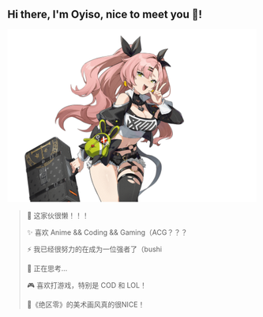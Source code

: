 ## Hi there, I'm Oyiso, nice to meet you 👋!

<!--
**kannafay/kannafay** is a ✨ _special_ ✨ repository because its `README.md` (this file) appears on your GitHub profile.

Here are some ideas to get you started:

- 🔭 I’m currently working on ...
- 🌱 I’m currently learning ...
- 👯 I’m looking to collaborate on ...
- 🤔 I’m looking for help with ...
- 💬 Ask me about ...
- 📫 How to reach me: ...
- 😄 Pronouns: ...
- ⚡ Fun fact: ...
-->

![](./images/banner.png)

> 🤪 这家伙很懒！！！
>
> ✨ 喜欢 Anime && Coding && Gaming（ACG？？？
> 
> ⚡ 我已经很努力的在成为一位强者了（bushi
> 
> 🤔 正在思考...
>
> 🎮 喜欢打游戏，特别是 COD 和 LOL！
>
> 🎨《绝区零》的美术画风真的很NICE！


